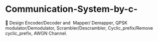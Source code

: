 # Communication-System-by-c-
 Design  Encoder/Decoder and  Mapper/ Demapper, QPSK modulator/Demodulator, Scrambler/Descrambler, Cyclic_prefix/Remove cyclic_prefix, AWGN Channel.
